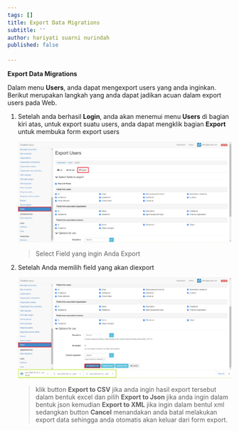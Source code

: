 ```yaml
---
tags: []
title: Export Data Migrations
subtitle: ''
author: hariyati suarni nurindah
published: false

---
```

**Export Data Migrations**

Dalam menu **Users**, anda dapat mengexport users yang anda inginkan. Berikut merupakan langkah yang anda dapat jadikan acuan dalam export users pada Web.

1. Setelah anda berhasil **Login**, anda akan menemui menu **Users** di bagian kiri atas, untuk export suatu users, anda dapat mengklik bagian **Export** untuk membuka form export users

   ![](/uploads/users7.PNG)

   > Select Field yang ingin Anda Export
2. Setelah Anda memilih field yang akan diexport

   ![](/uploads/users8.PNG)

   > klik button **Export to CSV** jika anda ingin hasil export tersebut dalam bentuk excel dan pilih **Export to Json** jika anda ingin dalam bentuk json kemudian **Export to XML** jika ingin dalam bentul xml sedangkan button **Cancel** menandakan anda batal melakukan export data sehingga anda otomatis akan keluar dari form export.